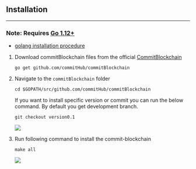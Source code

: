 
## Installation 
---

### **Note:** Requires [Go 1.12+](https://golang.org/dl/)

- [golang installation procedure](https://github.com/commitHub/genesisTransactions/blob/master/crust-2/documents/1.setup.md#install-golang-required-112)


1. Download commitBlockchain files from the official [CommitBlockchain](https://github.com/commitHub/commitBlockchain)

    `go get github.com/commitHub/commitBlockchain`

2. Navigate to the `commitBlockchain` folder

    `cd $GOPATH/src/github.com/commitHub/commitBlockchain`

    If you want to install specific version or commit you can run the below command. By default you get development branch.
    
    `git checkout version0.1`
    
    ![](https://i.imgur.com/kzu6Kbo.png)

    
3. Run following command to install the commit-blockchain

    `make all`

    ![](https://i.imgur.com/J3ju8e5.png)

